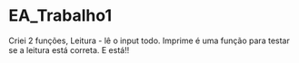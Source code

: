 # EA_Trabalho1

Criei 2 funções, Leitura - lê o input todo. Imprime é uma função para testar se a leitura está correta.
E está!!
